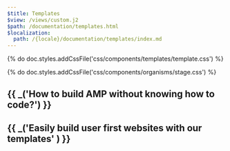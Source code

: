 ```yaml
---
$title: Templates
$view: /views/custom.j2
$path: /documentation/templates.html
$localization:
  path: /{locale}/documentation/templates/index.md
---
```

{% do doc.styles.addCssFile('css/components/templates/template.css') %}

<main class="ad--main ad-t-template">
  <section class="ad--stage ad--container-fluid">
    {% do doc.styles.addCssFile('css/components/organisms/stage.css') %}
    <div class="ad-o-stage ad-o-stage-websites">
      <div class="ad--container">
        <div class="ad-o-stage-content">
            <h2 class="ad-o-stage-content-subline">{{ _('How to build AMP without knowing how to code?') }}</h2>
            <h1 class="ad-o-stage-content-headline">{{ _('Easily build user first websites with our templates' ) }}</h1>
        </div>
      </div>
    </div>
  </section>
</main>
